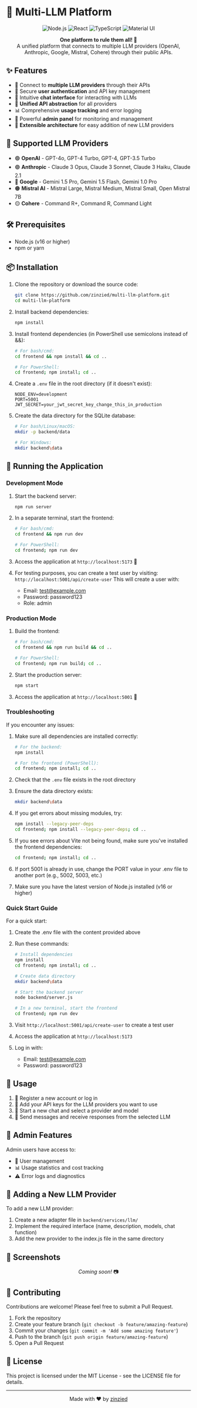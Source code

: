 # 🤖 Multi-LLM Platform

<div align="center">
  <img src="https://img.shields.io/badge/Node.js-43853D?style=for-the-badge&logo=node.js&logoColor=white" alt="Node.js" />
  <img src="https://img.shields.io/badge/React-20232A?style=for-the-badge&logo=react&logoColor=61DAFB" alt="React" />
  <img src="https://img.shields.io/badge/TypeScript-007ACC?style=for-the-badge&logo=typescript&logoColor=white" alt="TypeScript" />
  <img src="https://img.shields.io/badge/Material--UI-0081CB?style=for-the-badge&logo=material-ui&logoColor=white" alt="Material UI" />
</div>

<p align="center">
  <b>One platform to rule them all! 🧠</b><br>
  A unified platform that connects to multiple LLM providers (OpenAI, Anthropic, Google, Mistral, Cohere) through their public APIs.
</p>

## ✨ Features

- 🔌 Connect to **multiple LLM providers** through their APIs
- 🔑 Secure **user authentication** and API key management
- 💬 Intuitive **chat interface** for interacting with LLMs
- 🔄 **Unified API abstraction** for all providers
- 📊 Comprehensive **usage tracking** and error logging
- 👑 Powerful **admin panel** for monitoring and management
- 🧩 **Extensible architecture** for easy addition of new LLM providers

## 🤝 Supported LLM Providers

- 🟢 **OpenAI** - GPT-4o, GPT-4 Turbo, GPT-4, GPT-3.5 Turbo
- 🟣 **Anthropic** - Claude 3 Opus, Claude 3 Sonnet, Claude 3 Haiku, Claude 2.1
- 🔵 **Google** - Gemini 1.5 Pro, Gemini 1.5 Flash, Gemini 1.0 Pro
- 🟠 **Mistral AI** - Mistral Large, Mistral Medium, Mistral Small, Open Mistral 7B
- 🟡 **Cohere** - Command R+, Command R, Command Light

## 🛠️ Prerequisites

- Node.js (v16 or higher)
- npm or yarn

## 📦 Installation

1. Clone the repository or download the source code:
   ```bash
   git clone https://github.com/zinzied/multi-llm-platform.git
   cd multi-llm-platform
   ```

2. Install backend dependencies:
   ```bash
   npm install
   ```

3. Install frontend dependencies (in PowerShell use semicolons instead of &&):
   ```bash
   # For bash/cmd:
   cd frontend && npm install && cd ..

   # For PowerShell:
   cd frontend; npm install; cd ..
   ```

4. Create a `.env` file in the root directory (if it doesn't exist):
   ```
   NODE_ENV=development
   PORT=5001
   JWT_SECRET=your_jwt_secret_key_change_this_in_production
   ```

5. Create the data directory for the SQLite database:
   ```bash
   # For bash/Linux/macOS:
   mkdir -p backend/data

   # For Windows:
   mkdir backend\data
   ```

## 🚀 Running the Application

### Development Mode

1. Start the backend server:
   ```bash
   npm run server
   ```

2. In a separate terminal, start the frontend:
   ```bash
   # For bash/cmd:
   cd frontend && npm run dev

   # For PowerShell:
   cd frontend; npm run dev
   ```

3. Access the application at `http://localhost:5173` 🎉

4. For testing purposes, you can create a test user by visiting:
   `http://localhost:5001/api/create-user`
   This will create a user with:
   - Email: test@example.com
   - Password: password123
   - Role: admin

### Production Mode

1. Build the frontend:
   ```bash
   # For bash/cmd:
   cd frontend && npm run build && cd ..

   # For PowerShell:
   cd frontend; npm run build; cd ..
   ```

2. Start the production server:
   ```bash
   npm start
   ```

3. Access the application at `http://localhost:5001` 🚀

### Troubleshooting

If you encounter any issues:

1. Make sure all dependencies are installed correctly:
   ```bash
   # For the backend:
   npm install

   # For the frontend (PowerShell):
   cd frontend; npm install; cd ..
   ```

2. Check that the `.env` file exists in the root directory

3. Ensure the data directory exists:
   ```bash
   mkdir backend\data
   ```

4. If you get errors about missing modules, try:
   ```bash
   npm install --legacy-peer-deps
   cd frontend; npm install --legacy-peer-deps; cd ..
   ```

5. If you see errors about Vite not being found, make sure you've installed the frontend dependencies:
   ```bash
   cd frontend; npm install; cd ..
   ```

6. If port 5001 is already in use, change the PORT value in your .env file to another port (e.g., 5002, 5003, etc.)

7. Make sure you have the latest version of Node.js installed (v16 or higher)

### Quick Start Guide

For a quick start:

1. Create the .env file with the content provided above
2. Run these commands:
   ```bash
   # Install dependencies
   npm install
   cd frontend; npm install; cd ..

   # Create data directory
   mkdir backend\data

   # Start the backend server
   node backend/server.js

   # In a new terminal, start the frontend
   cd frontend; npm run dev
   ```

3. Visit `http://localhost:5001/api/create-user` to create a test user
4. Access the application at `http://localhost:5173`
5. Log in with:
   - Email: test@example.com
   - Password: password123

## 📝 Usage

1. 👤 Register a new account or log in
2. 🔑 Add your API keys for the LLM providers you want to use
3. 💬 Start a new chat and select a provider and model
4. 📨 Send messages and receive responses from the selected LLM

## 👑 Admin Features

Admin users have access to:
- 👥 User management
- 📊 Usage statistics and cost tracking
- ⚠️ Error logs and diagnostics

## 🧩 Adding a New LLM Provider

To add a new LLM provider:

1. Create a new adapter file in `backend/services/llm/`
2. Implement the required interface (name, description, models, chat function)
3. Add the new provider to the index.js file in the same directory

## 📸 Screenshots

<div align="center">
  <p><i>Coming soon!</i> 📷</p>
</div>

## 🤝 Contributing

Contributions are welcome! Please feel free to submit a Pull Request.

1. Fork the repository
2. Create your feature branch (`git checkout -b feature/amazing-feature`)
3. Commit your changes (`git commit -m 'Add some amazing feature'`)
4. Push to the branch (`git push origin feature/amazing-feature`)
5. Open a Pull Request

## 📄 License

This project is licensed under the MIT License - see the LICENSE file for details.

---

<p align="center">
  Made with ❤️ by <a href="https://github.com/zinzied">zinzied</a>
</p>
